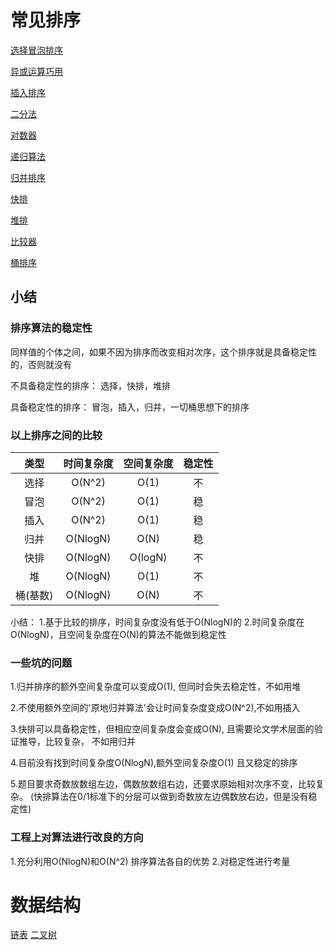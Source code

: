 # 常见排序

[选择冒泡排序](https://github.com/YooHannah/algorithm/blob/master/justCode/choosebubble.js)

[异或运算巧用](https://github.com/YooHannah/algorithm/blob/master/justCode/bitOperate.js)

[插入排序](https://github.com/YooHannah/algorithm/blob/master/justCode/insertSort.js)

[二分法](https://github.com/YooHannah/algorithm/blob/master/justCode/dichotomy.js)

[对数器](https://github.com/YooHannah/algorithm/blob/master/justCode//logMonitor.js)

[递归算法](https://github.com/YooHannah/algorithm/blob/master/justCode/recursion.js)

[归并排序](https://github.com/YooHannah/algorithm/blob/master/justCode/merge.js)

[快排](https://github.com/YooHannah/algorithm/blob/master/justCode/quickSort.js)

[堆排](https://github.com/YooHannah/algorithm/blob/master/justCode/heap.js)

[比较器](https://github.com/YooHannah/algorithm/blob/master/justCode/compareMontor.js)

[桶排序](https://github.com/YooHannah/algorithm/blob/master/justCode/radixSort.js)

## 小结
### 排序算法的稳定性

同样值的个体之间，如果不因为排序而改变相对次序，这个排序就是具备稳定性的，否则就没有

不具备稳定性的排序：
选择，快排，堆排

具备稳定性的排序：
冒泡，插入，归并，一切桶思想下的排序

### 以上排序之间的比较

类型 | 时间复杂度 | 空间复杂度 | 稳定性
 :-: | :-: | :-: | :-:
选择 | O(N^2) | O(1) | 不
冒泡 | O(N^2) | O(1) | 稳
插入 | O(N^2) | O(1) | 稳
归并 | O(NlogN) | O(N) | 稳
快排 | O(NlogN) | O(logN) | 不
堆 | O(NlogN) | O(1) | 不
桶(基数) | O(NlogN) | O(N) | 不

小结：
1.基于比较的排序，时间复杂度没有低于O(NlogN)的
2.时间复杂度在O(NlogN)，且空间复杂度在O(N)的算法不能做到稳定性

### 一些坑的问题

1.归并排序的额外空间复杂度可以变成O(1), 但同时会失去稳定性，不如用堆

2.不使用额外空间的'原地归并算法'会让时间复杂度变成O(N^2),不如用插入

3.快排可以具备稳定性，但相应空间复杂度会变成O(N), 且需要论文学术层面的验证推导，比较复杂， 不如用归并

4.目前没有找到时间复杂度O(NlogN),额外空间复杂度O(1) 且又稳定的排序

5.题目要求奇数放数组左边，偶数放数组右边，还要求原始相对次序不变，比较复杂。
(快排算法在0/1标准下的分层可以做到奇数放左边偶数放右边，但是没有稳定性)

### 工程上对算法进行改良的方向
1.充分利用O(NlogN)和O(N^2) 排序算法各自的优势
2.对稳定性进行考量

# 数据结构

[链表](https://github.com/YooHannah/algorithm/blob/master/justCode/box.js)
[二叉树](https://github.com/YooHannah/algorithm/blob/master/justCode/binaryTree.js)


